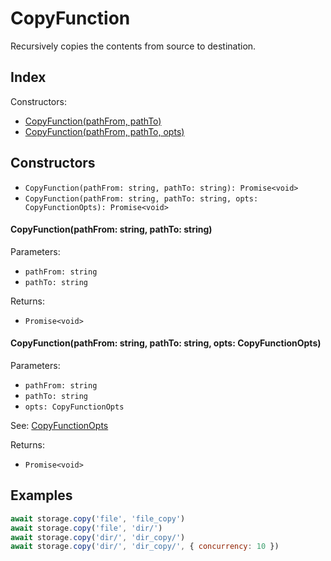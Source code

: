 
# CopyFunction


Recursively copies the contents from source to destination.

## Index


Constructors:

- [CopyFunction(pathFrom, pathTo)](#copyfunctionpathfrom-string-pathto-string)
- [CopyFunction(pathFrom, pathTo, opts)](#copyfunctionpathfrom-string-pathto-string-opts-copyfunctionopts)




## Constructors

- `CopyFunction(pathFrom: string, pathTo: string): Promise<void>`
- `CopyFunction(pathFrom: string, pathTo: string, opts: CopyFunctionOpts): Promise<void>`


#### CopyFunction(pathFrom: string, pathTo: string)

Parameters:

- `pathFrom: string`
- `pathTo: string`



Returns:

- `Promise<void>`




#### CopyFunction(pathFrom: string, pathTo: string, opts: CopyFunctionOpts)

Parameters:

- `pathFrom: string`
- `pathTo: string`
- `opts: CopyFunctionOpts`

See: [CopyFunctionOpts](CopyFunctionOpts.md)

Returns:

- `Promise<void>`



## Examples

```js
await storage.copy('file', 'file_copy')
await storage.copy('file', 'dir/')
await storage.copy('dir/', 'dir_copy/')
await storage.copy('dir/', 'dir_copy/', { concurrency: 10 })
```